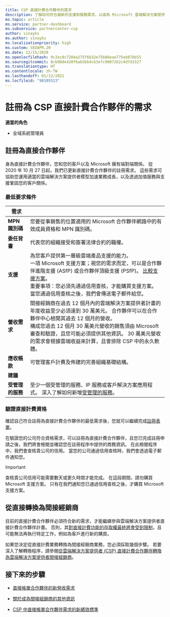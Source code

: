 ```yaml
---
title: CSP 直接計費合作夥伴的需求
description: 了解如何符合最新的支援和服務需求，以成為 Microsoft 雲端解決方案提供者 (CSP) 計畫中的直接計費合作夥伴。
ms.topic: article
ms.service: partner-dashboard
ms.subservice: partnercenter-csp
author: vinayks
ms.author: vinayks
ms.localizationpriority: high
ms.custom: SEOAPR.20
ms.date: 12/15/2020
ms.openlocfilehash: 9c2ec0c7204a275f6b32e75b86eae775eb87bb55
ms.sourcegitcommit: 8cb98de420f6ab5bb4cb3efc9007262c4d7d3327
ms.translationtype: HT
ms.contentlocale: zh-TW
ms.lasthandoff: 01/12/2021
ms.locfileid: "98105523"
---
```

# <a name="requirements-to-enroll-as-a-csp-direct-bill-partner"></a>註冊為 CSP 直接計費合作夥伴的需求

**適當的角色**

- 全域系統管理員

## <a name="enroll-as-a-direct-partner"></a>註冊為直接合作夥伴

身為直接計費合作夥伴，您和您的客戶以及 Microsoft 擁有端對端關係。 從 2020 年 10 月 27 日起，我們已更新直接計費合作夥伴的註冊需求。 這些需求可協助您運用適當的雲端解決方案提供者模型加速業務成長，以及透過加值服務與支援鞏固您的客戶關係。  

### <a name="minimum-requirements"></a>最低要求條件

|**需求**|                |
|--------------------------------|--------------------------------------------------------------|
|**MPN 識別碼**   |您要從事銷售的位置適用的 Microsoft 合作夥伴網路中的有效成員資格和 MPN 識別碼。   |
|**委任背書**   |代表您的組織接受和簽署法律合約的職權。|
|**支援**   |為您客戶提供第一層級雲端產品支援的能力。 <br/>一項 Microsoft 支援方案；視您的需求而定，可以是合作夥伴進階支援 (ASfP) 或合作夥伴頂級支援 (PSfP)。 [比較支援方案](https://partner.microsoft.com/support/partnersupport)。<br/>重要事項：您必須先通過信用查核，才能購買支援方案。 當您通過信用查核之後，我們會傳送電子郵件給您。 |
|**營收需求**|間接經銷商在過去 12 個月內的雲端解決方案提供者計畫的年度收益至少必須達到 30 萬美元。 合作夥伴可以在合作夥伴中心檢閱其過去 12 個月的營收。<br/>構成您過去 12 個月 30 萬美元營收的銷售須由 Microsoft 審查和驗證，且您可能必須提供其他資訊。 30 萬美元營收的需求會根據雲端收益來計算，且會排除 CSP 中的永久軟體。|
|**應收帳款** |可管理客戶計費及佈建的完善組織基礎結構。|
|**建議**|             |
|**受管理的服務**   |至少一個受管理的服務、IP 服務或客戶解決方案應用程式。 深入了解如何新增[受管理的服務](https://partner.microsoft.com/business-opportunities/managed-services-provider)。|


### <a name="verify-direct-bill-eligibility"></a>驗證直接計費資格

確認自己符合註冊為直接計費合作夥伴的最低需求後，您就可以繼續完成[註冊表單](https://partner.microsoft.com/pcv/register/joinnow/enrollmentwelcome/Reseller/migrate?cloudInstance=Global)。

在驗證您的公司符合資格需求，可以註冊為直接計費合作夥伴，且您已完成註冊申請之後，我們將會檢閱並確認您在註冊程序中提供的商務資訊。 在此檢閱程序中，我們會查核貴公司的信用。 當您的公司通過信用查核時，我們會透過電子郵件通知您。
>[!IMPORTANT]
>查核貴公司信用可能需要數天或更久時間才能完成。 在這段期間，請勿購買 Microsoft 支援方案。 只有在我們通知您已通過信用查核之後，才購買 Microsoft 支援方案。

## <a name="transition-from-direct-to-indirect-reseller"></a>從直接轉換為間接經銷商

目前的直接計費合作夥伴必須符合新的需求，才能繼續參與雲端解決方案提供者直接計費合作夥伴計畫。 否則，其[對直接計費功能的存取權最終將會受到限制](restricted-direct-bill-capabilities.md)，且可能無法再執行特定工作，例如為客戶進行新的購買。

如果您決定從直接計費業務轉換為間接經銷商業務，您必須採取幾個步驟。 若要深入了解轉換程序，請參閱[從雲端解決方案提供者 (CSP) 直接計費合作夥伴轉換為雲端解決方案提供者間接經銷商](transition-direct-to-indirect.md)。

## <a name="next-steps"></a>接下來的步驟

- [直接帳單合作夥伴的新營收需求](./announcements/2020-october.md#13)
 
- [關於成為間接經銷商的其他資訊](https://assetsprod.microsoft.com/csp-directbill-to-indirect-transition.pdf)

- [CSP 中直接帳單合作夥伴需求的新績效標準](https://partner.microsoft.comresources/collection/new-performance-standard-for-direct-bill-partner-requirements-in-csp#/)
